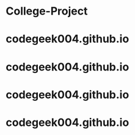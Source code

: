 # College-Project
# codegeek004.github.io
# codegeek004.github.io
# codegeek004.github.io
# codegeek004.github.io
